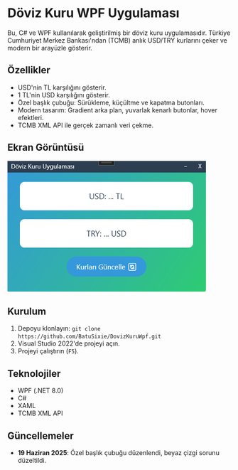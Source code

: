 # Döviz Kuru WPF Uygulaması

Bu, C# ve WPF kullanılarak geliştirilmiş bir döviz kuru uygulamasıdır. Türkiye Cumhuriyet Merkez Bankası'ndan (TCMB) anlık USD/TRY kurlarını çeker ve modern bir arayüzle gösterir.

## Özellikler
- USD'nin TL karşılığını gösterir.
- 1 TL'nin USD karşılığını gösterir.
- Özel başlık çubuğu: Sürükleme, küçültme ve kapatma butonları.
- Modern tasarım: Gradient arka plan, yuvarlak kenarlı butonlar, hover efektleri.
- TCMB XML API ile gerçek zamanlı veri çekme.

## Ekran Görüntüsü
![Ekran Görüntüsü](screenshots/ekran-goruntusu.png)

## Kurulum
1. Depoyu klonlayın: `git clone https://github.com/BatuSixie/DovizKuruWpf.git`
2. Visual Studio 2022'de projeyi açın.
4. Projeyi çalıştırın (`F5`).

## Teknolojiler
- WPF (.NET 8.0)
- C#
- XAML
- TCMB XML API

## Güncellemeler
- **19 Haziran 2025**: Özel başlık çubuğu düzenlendi, beyaz çizgi sorunu düzeltildi.